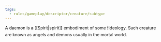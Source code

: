 ```yaml
---
tags:
  - rules/gameplay/descriptor/creature/subtype
---
```

A daemon is a [[Spirit|spirit]] embodiment of some ❗ideology. Such creature are known as angels and demons usually in the mortal world.